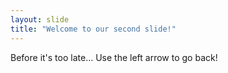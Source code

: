 ```yaml
---
layout: slide
title: "Welcome to our second slide!"
---
```

Before it's too late...
Use the left arrow to go back!
